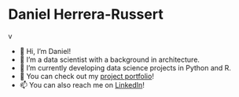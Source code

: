 # Daniel Herrera-Russert

v

- 👋 Hi, I’m Daniel!
- 👀 I’m a data scientist with a background in architecture.
- 🌱 I’m currently developing data science projects in Python and R.
- 💞️ You can check out my [project portfolio](https://leinadher.github.io/portfolio/)!
- 📫 You can also reach me on [LinkedIn](https://ch.linkedin.com/in/leinadher)!

<!---
leinadher/leinadher is a ✨ special ✨ repository because its `README.md` (this file) appears on your GitHub profile.
You can click the Preview link to take a look at your changes.
--->
